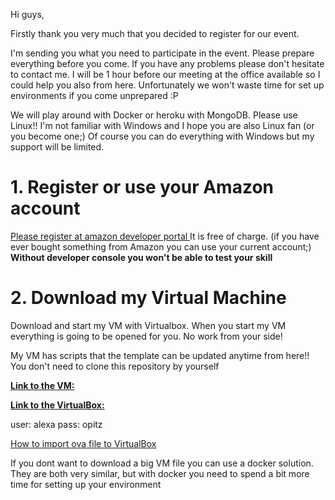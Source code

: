 Hi guys, 

Firstly thank you very much that you decided to register for our event.

I'm sending you what you need to participate in the event. Please prepare everything before you come. If you have any problems please don't hesitate to contact me. I will be 1 hour before our meeting at the office available so I could help you also from here.
Unfortunately we won't waste time for set up environments if you come unprepared :P 

We will play around with Docker or heroku with MongoDB.  Please use Linux!! I'm not familiar with Windows and I hope you are also Linux fan (or you become one;) Of course you can do everything with Windows but my support will be limited.

# 1. Register or use your Amazon account

[Please register at amazon developer portal ](http://developer.amazon.com/)
It is free of charge. (if you have ever bought something from Amazon you can use your current account;) **Without developer console you won't be able to test your skill** 


# 2. Download my Virtual Machine

Download and start my VM with Virtualbox. When you start my VM  everything is going to be opened for you. No work from your side!

My VM has scripts that the template can be updated anytime from here!! You don't need to clone this repository by yourself

       
[**Link to the VM:**](http://soon)

[**Link to the VirtualBox:**](https://www.virtualbox.org/wiki/Downloads)

user: alexa
pass: opitz

[How to import ova file to VirtualBox](https://docs.oracle.com/cd/E26217_01/E26796/html/qs-import-vm.html)

If you dont want to download a big VM file you can use a docker solution.
They are both very similar, but with docker you need to spend a bit more time for setting up your environment



